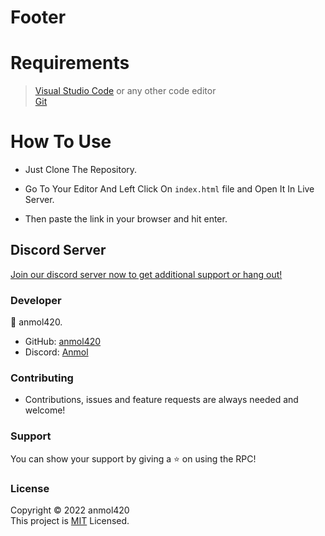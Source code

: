 # Footer

<h1>Requirements</h1>

> [Visual Studio Code](https://code.visualstudio.com/) or any other code editor <br>
[Git](https://git-scm.com/downloads)

<h1>How To Use</h1>

- Just Clone The Repository.

- Go To Your Editor And Left Click On `index.html` file and Open It In Live Server.

- Then paste the link in your browser and hit enter.

<h2>Discord Server</h2>

[Join our discord server now to get additional support or hang out!](https://discord.gg/QGf3q7e3J5)

<h3>Developer</h3>

👤 anmol420.
- GitHub: [anmol420](https://www.github.com/anmol420)
- Discord: [Anmol](https://www.discord.com/users/875986400649052191)

<h3>Contributing</h3>

- Contributions, issues and feature requests are always needed and welcome!

<h3>Support</h3>

You can show your support by giving a ⭐ on using the RPC!

<h3>License</h3>

Copyright © 2022 anmol420<br>
This project is [MIT](https://en.wikipedia.org/wiki/MIT_License) Licensed.